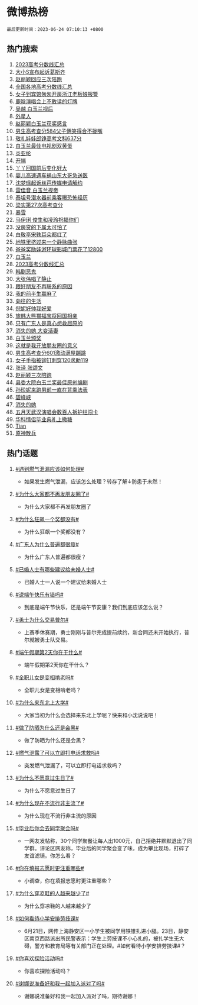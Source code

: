 # 微博热榜

`最后更新时间：2023-06-24 07:10:13 +0800`

## 热门搜索

1. [2023高考分数线汇总](https://m.weibo.cn/search?containerid=100103type%3D1%26t%3D10%26q%3D%232023%E9%AB%98%E8%80%83%E5%88%86%E6%95%B0%E7%BA%BF%E6%B1%87%E6%80%BB%23&stream_entry_id=51&isnewpage=1&extparam=seat%3D1%26stream_entry_id%3D51%26dgr%3D0%26cate%3D10103%26c_type%3D51%26filter_type%3Drealtimehot%26pos%3D0%26display_time%3D1687561811%26pre_seqid%3D168756181110703265823&luicode=10000011&lfid=106003type%253D25%2526t%253D3%2526disable_hot%253D1%2526filter_type%253Drealtimehot)
1. [大小S宣布起诉葛斯齐](https://m.weibo.cn/search?containerid=100103type%3D1%26t%3D10%26q%3D%E5%A4%A7%E5%B0%8FS%E5%AE%A3%E5%B8%83%E8%B5%B7%E8%AF%89%E8%91%9B%E6%96%AF%E9%BD%90&stream_entry_id=31&isnewpage=1&extparam=seat%3D1%26cate%3D5001%26filter_type%3Drealtimehot%26dgr%3D0%26pos%3D0%26lcate%3D5001%26flag%3D2%26band_rank%3D1%26stream_entry_id%3D31%26q%3D%25E5%25A4%25A7%25E5%25B0%258FS%25E5%25AE%25A3%25E5%25B8%2583%25E8%25B5%25B7%25E8%25AF%2589%25E8%2591%259B%25E6%2596%25AF%25E9%25BD%2590%26c_type%3D31%26realpos%3D1%26display_time%3D1687561811%26pre_seqid%3D168756181110703265823&luicode=10000011&lfid=106003type%253D25%2526t%253D3%2526disable_hot%253D1%2526filter_type%253Drealtimehot)
1. [赵丽颖回应三次陪跑](https://m.weibo.cn/search?containerid=100103type%3D1%26t%3D10%26q%3D%23%E8%B5%B5%E4%B8%BD%E9%A2%96%E5%9B%9E%E5%BA%94%E4%B8%89%E6%AC%A1%E9%99%AA%E8%B7%91%23&stream_entry_id=31&isnewpage=1&extparam=seat%3D1%26cate%3D5001%26filter_type%3Drealtimehot%26dgr%3D0%26pos%3D1%26lcate%3D5001%26flag%3D16%26band_rank%3D2%26stream_entry_id%3D31%26q%3D%2523%25E8%25B5%25B5%25E4%25B8%25BD%25E9%25A2%2596%25E5%259B%259E%25E5%25BA%2594%25E4%25B8%2589%25E6%25AC%25A1%25E9%2599%25AA%25E8%25B7%2591%2523%26c_type%3D31%26realpos%3D2%26display_time%3D1687561811%26pre_seqid%3D168756181110703265823&luicode=10000011&lfid=106003type%253D25%2526t%253D3%2526disable_hot%253D1%2526filter_type%253Drealtimehot)
1. [全国各地高考分数线汇总](https://m.weibo.cn/search?containerid=100103type%3D1%26t%3D10%26q%3D%23%E5%85%A8%E5%9B%BD%E5%90%84%E5%9C%B0%E9%AB%98%E8%80%83%E5%88%86%E6%95%B0%E7%BA%BF%E6%B1%87%E6%80%BB%23&stream_entry_id=31&isnewpage=1&extparam=seat%3D1%26cate%3D5001%26filter_type%3Drealtimehot%26dgr%3D0%26pos%3D2%26lcate%3D5001%26flag%3D0%26band_rank%3D3%26stream_entry_id%3D31%26q%3D%2523%25E5%2585%25A8%25E5%259B%25BD%25E5%2590%2584%25E5%259C%25B0%25E9%25AB%2598%25E8%2580%2583%25E5%2588%2586%25E6%2595%25B0%25E7%25BA%25BF%25E6%25B1%2587%25E6%2580%25BB%2523%26c_type%3D31%26realpos%3D3%26display_time%3D1687561811%26pre_seqid%3D168756181110703265823&luicode=10000011&lfid=106003type%253D25%2526t%253D3%2526disable_hot%253D1%2526filter_type%253Drealtimehot)
1. [女子到宾馆匆匆开房浙江老板娘报警](https://m.weibo.cn/search?containerid=100103type%3D1%26t%3D10%26q%3D%23%E5%A5%B3%E5%AD%90%E5%88%B0%E5%AE%BE%E9%A6%86%E5%8C%86%E5%8C%86%E5%BC%80%E6%88%BF%E6%B5%99%E6%B1%9F%E8%80%81%E6%9D%BF%E5%A8%98%E6%8A%A5%E8%AD%A6%23&stream_entry_id=31&isnewpage=1&extparam=seat%3D1%26cate%3D5001%26filter_type%3Drealtimehot%26dgr%3D0%26pos%3D3%26lcate%3D5001%26flag%3D32768%26band_rank%3D4%26stream_entry_id%3D31%26q%3D%2523%25E5%25A5%25B3%25E5%25AD%2590%25E5%2588%25B0%25E5%25AE%25BE%25E9%25A6%2586%25E5%258C%2586%25E5%258C%2586%25E5%25BC%2580%25E6%2588%25BF%25E6%25B5%2599%25E6%25B1%259F%25E8%2580%2581%25E6%259D%25BF%25E5%25A8%2598%25E6%258A%25A5%25E8%25AD%25A6%2523%26c_type%3D31%26realpos%3D4%26display_time%3D1687561811%26pre_seqid%3D168756181110703265823&luicode=10000011&lfid=106003type%253D25%2526t%253D3%2526disable_hot%253D1%2526filter_type%253Drealtimehot)
1. [鹿晗演唱会上不敢读的灯牌](https://m.weibo.cn/search?containerid=100103type%3D1%26t%3D10%26q%3D%23%E9%B9%BF%E6%99%97%E6%BC%94%E5%94%B1%E4%BC%9A%E4%B8%8A%E4%B8%8D%E6%95%A2%E8%AF%BB%E7%9A%84%E7%81%AF%E7%89%8C%23&stream_entry_id=31&isnewpage=1&extparam=seat%3D1%26cate%3D5001%26filter_type%3Drealtimehot%26dgr%3D0%26pos%3D4%26lcate%3D5001%26flag%3D2%26band_rank%3D5%26stream_entry_id%3D31%26q%3D%2523%25E9%25B9%25BF%25E6%2599%2597%25E6%25BC%2594%25E5%2594%25B1%25E4%25BC%259A%25E4%25B8%258A%25E4%25B8%258D%25E6%2595%25A2%25E8%25AF%25BB%25E7%259A%2584%25E7%2581%25AF%25E7%2589%258C%2523%26c_type%3D31%26realpos%3D5%26display_time%3D1687561811%26pre_seqid%3D168756181110703265823&luicode=10000011&lfid=106003type%253D25%2526t%253D3%2526disable_hot%253D1%2526filter_type%253Drealtimehot)
1. [吴越 白玉兰视后](https://m.weibo.cn/search?containerid=100103type%3D1%26t%3D10%26q%3D%E5%90%B4%E8%B6%8A+%E7%99%BD%E7%8E%89%E5%85%B0%E8%A7%86%E5%90%8E&stream_entry_id=31&isnewpage=1&extparam=seat%3D1%26cate%3D5001%26filter_type%3Drealtimehot%26dgr%3D0%26pos%3D5%26lcate%3D5001%26flag%3D2%26band_rank%3D6%26stream_entry_id%3D31%26q%3D%25E5%2590%25B4%25E8%25B6%258A%2520%25E7%2599%25BD%25E7%258E%2589%25E5%2585%25B0%25E8%25A7%2586%25E5%2590%258E%26c_type%3D31%26realpos%3D6%26display_time%3D1687561811%26pre_seqid%3D168756181110703265823&luicode=10000011&lfid=106003type%253D25%2526t%253D3%2526disable_hot%253D1%2526filter_type%253Drealtimehot)
1. [外星人](https://m.weibo.cn/search?containerid=100103type%3D1%26t%3D10%26q%3D%E5%A4%96%E6%98%9F%E4%BA%BA&stream_entry_id=31&isnewpage=1&extparam=seat%3D1%26cate%3D5001%26filter_type%3Drealtimehot%26dgr%3D0%26pos%3D6%26lcate%3D5001%26flag%3D2%26band_rank%3D7%26stream_entry_id%3D31%26q%3D%25E5%25A4%2596%25E6%2598%259F%25E4%25BA%25BA%26c_type%3D31%26realpos%3D7%26display_time%3D1687561811%26pre_seqid%3D168756181110703265823&luicode=10000011&lfid=106003type%253D25%2526t%253D3%2526disable_hot%253D1%2526filter_type%253Drealtimehot)
1. [赵丽颖白玉兰获奖感言](https://m.weibo.cn/search?containerid=100103type%3D1%26t%3D10%26q%3D%23%E8%B5%B5%E4%B8%BD%E9%A2%96%E7%99%BD%E7%8E%89%E5%85%B0%E8%8E%B7%E5%A5%96%E6%84%9F%E8%A8%80%23&stream_entry_id=31&isnewpage=1&extparam=seat%3D1%26cate%3D5001%26filter_type%3Drealtimehot%26dgr%3D0%26pos%3D7%26lcate%3D5001%26flag%3D2%26band_rank%3D8%26stream_entry_id%3D31%26q%3D%2523%25E8%25B5%25B5%25E4%25B8%25BD%25E9%25A2%2596%25E7%2599%25BD%25E7%258E%2589%25E5%2585%25B0%25E8%258E%25B7%25E5%25A5%2596%25E6%2584%259F%25E8%25A8%2580%2523%26c_type%3D31%26realpos%3D8%26display_time%3D1687561811%26pre_seqid%3D168756181110703265823&luicode=10000011&lfid=106003type%253D25%2526t%253D3%2526disable_hot%253D1%2526filter_type%253Drealtimehot)
1. [男生高考查分584父子俩笑得合不拢嘴](https://m.weibo.cn/search?containerid=100103type%3D1%26t%3D10%26q%3D%23%E7%94%B7%E7%94%9F%E9%AB%98%E8%80%83%E6%9F%A5%E5%88%86584%E7%88%B6%E5%AD%90%E4%BF%A9%E7%AC%91%E5%BE%97%E5%90%88%E4%B8%8D%E6%8B%A2%E5%98%B4%23&stream_entry_id=31&isnewpage=1&extparam=seat%3D1%26cate%3D5001%26filter_type%3Drealtimehot%26dgr%3D0%26pos%3D8%26lcate%3D5001%26flag%3D32768%26band_rank%3D9%26stream_entry_id%3D31%26q%3D%2523%25E7%2594%25B7%25E7%2594%259F%25E9%25AB%2598%25E8%2580%2583%25E6%259F%25A5%25E5%2588%2586584%25E7%2588%25B6%25E5%25AD%2590%25E4%25BF%25A9%25E7%25AC%2591%25E5%25BE%2597%25E5%2590%2588%25E4%25B8%258D%25E6%258B%25A2%25E5%2598%25B4%2523%26c_type%3D31%26realpos%3D9%26display_time%3D1687561811%26pre_seqid%3D168756181110703265823&luicode=10000011&lfid=106003type%253D25%2526t%253D3%2526disable_hot%253D1%2526filter_type%253Drealtimehot)
1. [敬礼娃娃郎铮高考文科637分](https://m.weibo.cn/search?containerid=100103type%3D1%26t%3D10%26q%3D%23%E6%95%AC%E7%A4%BC%E5%A8%83%E5%A8%83%E9%83%8E%E9%93%AE%E9%AB%98%E8%80%83%E6%96%87%E7%A7%91637%E5%88%86%23&stream_entry_id=31&isnewpage=1&extparam=seat%3D1%26cate%3D5001%26filter_type%3Drealtimehot%26dgr%3D0%26pos%3D9%26lcate%3D5001%26flag%3D0%26band_rank%3D10%26stream_entry_id%3D31%26q%3D%2523%25E6%2595%25AC%25E7%25A4%25BC%25E5%25A8%2583%25E5%25A8%2583%25E9%2583%258E%25E9%2593%25AE%25E9%25AB%2598%25E8%2580%2583%25E6%2596%2587%25E7%25A7%2591637%25E5%2588%2586%2523%26c_type%3D31%26realpos%3D10%26display_time%3D1687561811%26pre_seqid%3D168756181110703265823&luicode=10000011&lfid=106003type%253D25%2526t%253D3%2526disable_hot%253D1%2526filter_type%253Drealtimehot)
1. [白玉兰最佳电视剧双黄蛋](https://m.weibo.cn/search?containerid=100103type%3D1%26t%3D10%26q%3D%23%E7%99%BD%E7%8E%89%E5%85%B0%E6%9C%80%E4%BD%B3%E7%94%B5%E8%A7%86%E5%89%A7%E5%8F%8C%E9%BB%84%E8%9B%8B%23&stream_entry_id=31&isnewpage=1&extparam=seat%3D1%26cate%3D5001%26filter_type%3Drealtimehot%26dgr%3D0%26pos%3D10%26lcate%3D5001%26flag%3D0%26band_rank%3D11%26stream_entry_id%3D31%26q%3D%2523%25E7%2599%25BD%25E7%258E%2589%25E5%2585%25B0%25E6%259C%2580%25E4%25BD%25B3%25E7%2594%25B5%25E8%25A7%2586%25E5%2589%25A7%25E5%258F%258C%25E9%25BB%2584%25E8%259B%258B%2523%26c_type%3D31%26realpos%3D11%26display_time%3D1687561811%26pre_seqid%3D168756181110703265823&luicode=10000011&lfid=106003type%253D25%2526t%253D3%2526disable_hot%253D1%2526filter_type%253Drealtimehot)
1. [炎亚纶](https://m.weibo.cn/search?containerid=100103type%3D1%26t%3D10%26q%3D%E7%82%8E%E4%BA%9A%E7%BA%B6&stream_entry_id=31&isnewpage=1&extparam=seat%3D1%26cate%3D5001%26filter_type%3Drealtimehot%26dgr%3D0%26pos%3D11%26lcate%3D5001%26flag%3D2%26band_rank%3D12%26stream_entry_id%3D31%26q%3D%25E7%2582%258E%25E4%25BA%259A%25E7%25BA%25B6%26c_type%3D31%26realpos%3D12%26display_time%3D1687561811%26pre_seqid%3D168756181110703265823&luicode=10000011&lfid=106003type%253D25%2526t%253D3%2526disable_hot%253D1%2526filter_type%253Drealtimehot)
1. [开端](https://m.weibo.cn/search?containerid=100103type%3D1%26t%3D10%26q%3D%E5%BC%80%E7%AB%AF&stream_entry_id=31&isnewpage=1&extparam=seat%3D1%26cate%3D5001%26filter_type%3Drealtimehot%26dgr%3D0%26pos%3D12%26lcate%3D5001%26flag%3D2%26band_rank%3D13%26stream_entry_id%3D31%26q%3D%25E5%25BC%2580%25E7%25AB%25AF%26c_type%3D31%26realpos%3D13%26display_time%3D1687561811%26pre_seqid%3D168756181110703265823&luicode=10000011&lfid=106003type%253D25%2526t%253D3%2526disable_hot%253D1%2526filter_type%253Drealtimehot)
1. [丫丫回国前后变化好大](https://m.weibo.cn/search?containerid=100103type%3D1%26t%3D10%26q%3D%23%E4%B8%AB%E4%B8%AB%E5%9B%9E%E5%9B%BD%E5%89%8D%E5%90%8E%E5%8F%98%E5%8C%96%E5%A5%BD%E5%A4%A7%23&stream_entry_id=31&isnewpage=1&extparam=seat%3D1%26cate%3D5001%26filter_type%3Drealtimehot%26dgr%3D0%26pos%3D13%26lcate%3D5001%26flag%3D32768%26band_rank%3D14%26stream_entry_id%3D31%26q%3D%2523%25E4%25B8%25AB%25E4%25B8%25AB%25E5%259B%259E%25E5%259B%25BD%25E5%2589%258D%25E5%2590%258E%25E5%258F%2598%25E5%258C%2596%25E5%25A5%25BD%25E5%25A4%25A7%2523%26c_type%3D31%26realpos%3D14%26display_time%3D1687561811%26pre_seqid%3D168756181110703265823&luicode=10000011&lfid=106003type%253D25%2526t%253D3%2526disable_hot%253D1%2526filter_type%253Drealtimehot)
1. [婴儿高速遇车祸山东大哥急送医](https://m.weibo.cn/search?containerid=100103type%3D1%26t%3D10%26q%3D%23%E5%A9%B4%E5%84%BF%E9%AB%98%E9%80%9F%E9%81%87%E8%BD%A6%E7%A5%B8%E5%B1%B1%E4%B8%9C%E5%A4%A7%E5%93%A5%E6%80%A5%E9%80%81%E5%8C%BB%23&stream_entry_id=31&isnewpage=1&extparam=seat%3D1%26cate%3D5001%26filter_type%3Drealtimehot%26dgr%3D0%26pos%3D14%26lcate%3D5001%26flag%3D32768%26band_rank%3D15%26stream_entry_id%3D31%26q%3D%2523%25E5%25A9%25B4%25E5%2584%25BF%25E9%25AB%2598%25E9%2580%259F%25E9%2581%2587%25E8%25BD%25A6%25E7%25A5%25B8%25E5%25B1%25B1%25E4%25B8%259C%25E5%25A4%25A7%25E5%2593%25A5%25E6%2580%25A5%25E9%2580%2581%25E5%258C%25BB%2523%26c_type%3D31%26realpos%3D15%26display_time%3D1687561811%26pre_seqid%3D168756181110703265823&luicode=10000011&lfid=106003type%253D25%2526t%253D3%2526disable_hot%253D1%2526filter_type%253Drealtimehot)
1. [沈梦瑶起诉丝芭传媒申请解约](https://m.weibo.cn/search?containerid=100103type%3D1%26t%3D10%26q%3D%23%E6%B2%88%E6%A2%A6%E7%91%B6%E8%B5%B7%E8%AF%89%E4%B8%9D%E8%8A%AD%E4%BC%A0%E5%AA%92%E7%94%B3%E8%AF%B7%E8%A7%A3%E7%BA%A6%23&stream_entry_id=31&isnewpage=1&extparam=seat%3D1%26cate%3D5001%26filter_type%3Drealtimehot%26dgr%3D0%26pos%3D15%26lcate%3D5001%26flag%3D0%26band_rank%3D16%26stream_entry_id%3D31%26q%3D%2523%25E6%25B2%2588%25E6%25A2%25A6%25E7%2591%25B6%25E8%25B5%25B7%25E8%25AF%2589%25E4%25B8%259D%25E8%258A%25AD%25E4%25BC%25A0%25E5%25AA%2592%25E7%2594%25B3%25E8%25AF%25B7%25E8%25A7%25A3%25E7%25BA%25A6%2523%26c_type%3D31%26realpos%3D16%26display_time%3D1687561811%26pre_seqid%3D168756181110703265823&luicode=10000011&lfid=106003type%253D25%2526t%253D3%2526disable_hot%253D1%2526filter_type%253Drealtimehot)
1. [雷佳音 白玉兰视帝](https://m.weibo.cn/search?containerid=100103type%3D1%26t%3D10%26q%3D%E9%9B%B7%E4%BD%B3%E9%9F%B3+%E7%99%BD%E7%8E%89%E5%85%B0%E8%A7%86%E5%B8%9D&stream_entry_id=31&isnewpage=1&extparam=seat%3D1%26cate%3D5001%26filter_type%3Drealtimehot%26dgr%3D0%26pos%3D16%26lcate%3D5001%26flag%3D0%26band_rank%3D17%26stream_entry_id%3D31%26q%3D%25E9%259B%25B7%25E4%25BD%25B3%25E9%259F%25B3%2520%25E7%2599%25BD%25E7%258E%2589%25E5%2585%25B0%25E8%25A7%2586%25E5%25B8%259D%26c_type%3D31%26realpos%3D17%26display_time%3D1687561811%26pre_seqid%3D168756181110703265823&luicode=10000011&lfid=106003type%253D25%2526t%253D3%2526disable_hot%253D1%2526filter_type%253Drealtimehot)
1. [泰坦号潜水器前乘客曝恐怖经历](https://m.weibo.cn/search?containerid=100103type%3D1%26t%3D10%26q%3D%23%E6%B3%B0%E5%9D%A6%E5%8F%B7%E6%BD%9C%E6%B0%B4%E5%99%A8%E5%89%8D%E4%B9%98%E5%AE%A2%E6%9B%9D%E6%81%90%E6%80%96%E7%BB%8F%E5%8E%86%23&stream_entry_id=31&isnewpage=1&extparam=seat%3D1%26cate%3D5001%26filter_type%3Drealtimehot%26dgr%3D0%26pos%3D17%26lcate%3D5001%26flag%3D0%26band_rank%3D18%26stream_entry_id%3D31%26q%3D%2523%25E6%25B3%25B0%25E5%259D%25A6%25E5%258F%25B7%25E6%25BD%259C%25E6%25B0%25B4%25E5%2599%25A8%25E5%2589%258D%25E4%25B9%2598%25E5%25AE%25A2%25E6%259B%259D%25E6%2581%2590%25E6%2580%2596%25E7%25BB%258F%25E5%258E%2586%2523%26c_type%3D31%26realpos%3D18%26display_time%3D1687561811%26pre_seqid%3D168756181110703265823&luicode=10000011&lfid=106003type%253D25%2526t%253D3%2526disable_hot%253D1%2526filter_type%253Drealtimehot)
1. [梁实第27次高考查分](https://m.weibo.cn/search?containerid=100103type%3D1%26t%3D10%26q%3D%23%E6%A2%81%E5%AE%9E%E7%AC%AC27%E6%AC%A1%E9%AB%98%E8%80%83%E6%9F%A5%E5%88%86%23&stream_entry_id=31&isnewpage=1&extparam=seat%3D1%26cate%3D5001%26filter_type%3Drealtimehot%26dgr%3D0%26pos%3D18%26lcate%3D5001%26flag%3D0%26band_rank%3D19%26stream_entry_id%3D31%26q%3D%2523%25E6%25A2%2581%25E5%25AE%259E%25E7%25AC%25AC27%25E6%25AC%25A1%25E9%25AB%2598%25E8%2580%2583%25E6%259F%25A5%25E5%2588%2586%2523%26c_type%3D31%26realpos%3D19%26display_time%3D1687561811%26pre_seqid%3D168756181110703265823&luicode=10000011&lfid=106003type%253D25%2526t%253D3%2526disable_hot%253D1%2526filter_type%253Drealtimehot)
1. [暴雪](https://m.weibo.cn/search?containerid=100103type%3D1%26t%3D10%26q%3D%E6%9A%B4%E9%9B%AA&stream_entry_id=31&isnewpage=1&extparam=seat%3D1%26cate%3D5001%26filter_type%3Drealtimehot%26dgr%3D0%26pos%3D19%26lcate%3D5001%26flag%3D0%26band_rank%3D20%26stream_entry_id%3D31%26q%3D%25E6%259A%25B4%25E9%259B%25AA%26c_type%3D31%26realpos%3D20%26display_time%3D1687561811%26pre_seqid%3D168756181110703265823&luicode=10000011&lfid=106003type%253D25%2526t%253D3%2526disable_hot%253D1%2526filter_type%253Drealtimehot)
1. [马伊琍 俊生和凌玲祝福你们](https://m.weibo.cn/search?containerid=100103type%3D1%26t%3D10%26q%3D%E9%A9%AC%E4%BC%8A%E7%90%8D+%E4%BF%8A%E7%94%9F%E5%92%8C%E5%87%8C%E7%8E%B2%E7%A5%9D%E7%A6%8F%E4%BD%A0%E4%BB%AC&stream_entry_id=31&isnewpage=1&extparam=seat%3D1%26cate%3D5001%26filter_type%3Drealtimehot%26dgr%3D0%26pos%3D20%26lcate%3D5001%26flag%3D0%26band_rank%3D21%26stream_entry_id%3D31%26q%3D%25E9%25A9%25AC%25E4%25BC%258A%25E7%2590%258D%2520%25E4%25BF%258A%25E7%2594%259F%25E5%2592%258C%25E5%2587%258C%25E7%258E%25B2%25E7%25A5%259D%25E7%25A6%258F%25E4%25BD%25A0%25E4%25BB%25AC%26c_type%3D31%26realpos%3D21%26display_time%3D1687561811%26pre_seqid%3D168756181110703265823&luicode=10000011&lfid=106003type%253D25%2526t%253D3%2526disable_hot%253D1%2526filter_type%253Drealtimehot)
1. [没房贷的下属太可怕了](https://m.weibo.cn/search?containerid=100103type%3D1%26t%3D10%26q%3D%23%E6%B2%A1%E6%88%BF%E8%B4%B7%E7%9A%84%E4%B8%8B%E5%B1%9E%E5%A4%AA%E5%8F%AF%E6%80%95%E4%BA%86%23&stream_entry_id=31&isnewpage=1&extparam=seat%3D1%26cate%3D5001%26filter_type%3Drealtimehot%26dgr%3D0%26pos%3D21%26lcate%3D5001%26flag%3D0%26band_rank%3D22%26stream_entry_id%3D31%26q%3D%2523%25E6%25B2%25A1%25E6%2588%25BF%25E8%25B4%25B7%25E7%259A%2584%25E4%25B8%258B%25E5%25B1%259E%25E5%25A4%25AA%25E5%258F%25AF%25E6%2580%2595%25E4%25BA%2586%2523%26c_type%3D31%26realpos%3D22%26display_time%3D1687561811%26pre_seqid%3D168756181110703265823&luicode=10000011&lfid=106003type%253D25%2526t%253D3%2526disable_hot%253D1%2526filter_type%253Drealtimehot)
1. [白敬亭宋轶耳朵都红了](https://m.weibo.cn/search?containerid=100103type%3D1%26t%3D10%26q%3D%23%E7%99%BD%E6%95%AC%E4%BA%AD%E5%AE%8B%E8%BD%B6%E8%80%B3%E6%9C%B5%E9%83%BD%E7%BA%A2%E4%BA%86%23&stream_entry_id=31&isnewpage=1&extparam=seat%3D1%26cate%3D5001%26filter_type%3Drealtimehot%26dgr%3D0%26pos%3D22%26lcate%3D5001%26flag%3D2%26band_rank%3D23%26stream_entry_id%3D31%26q%3D%2523%25E7%2599%25BD%25E6%2595%25AC%25E4%25BA%25AD%25E5%25AE%258B%25E8%25BD%25B6%25E8%2580%25B3%25E6%259C%25B5%25E9%2583%25BD%25E7%25BA%25A2%25E4%25BA%2586%2523%26c_type%3D31%26realpos%3D23%26display_time%3D1687561811%26pre_seqid%3D168756181110703265823&luicode=10000011&lfid=106003type%253D25%2526t%253D3%2526disable_hot%253D1%2526filter_type%253Drealtimehot)
1. [地铁里挤过来一个静脉曲张](https://m.weibo.cn/search?containerid=100103type%3D1%26t%3D10%26q%3D%23%E5%9C%B0%E9%93%81%E9%87%8C%E6%8C%A4%E8%BF%87%E6%9D%A5%E4%B8%80%E4%B8%AA%E9%9D%99%E8%84%89%E6%9B%B2%E5%BC%A0%23&stream_entry_id=31&isnewpage=1&extparam=seat%3D1%26cate%3D5001%26filter_type%3Drealtimehot%26dgr%3D0%26pos%3D23%26lcate%3D5001%26flag%3D0%26band_rank%3D24%26stream_entry_id%3D31%26q%3D%2523%25E5%259C%25B0%25E9%2593%2581%25E9%2587%258C%25E6%258C%25A4%25E8%25BF%2587%25E6%259D%25A5%25E4%25B8%2580%25E4%25B8%25AA%25E9%259D%2599%25E8%2584%2589%25E6%259B%25B2%25E5%25BC%25A0%2523%26c_type%3D31%26realpos%3D24%26display_time%3D1687561811%26pre_seqid%3D168756181110703265823&luicode=10000011&lfid=106003type%253D25%2526t%253D3%2526disable_hot%253D1%2526filter_type%253Drealtimehot)
1. [爸爸奖励娃游环球影城门票花了12800](https://m.weibo.cn/search?containerid=100103type%3D1%26t%3D10%26q%3D%23%E7%88%B8%E7%88%B8%E5%A5%96%E5%8A%B1%E5%A8%83%E6%B8%B8%E7%8E%AF%E7%90%83%E5%BD%B1%E5%9F%8E%E9%97%A8%E7%A5%A8%E8%8A%B1%E4%BA%8612800%23&stream_entry_id=31&isnewpage=1&extparam=seat%3D1%26cate%3D5001%26filter_type%3Drealtimehot%26dgr%3D0%26pos%3D24%26lcate%3D5001%26flag%3D0%26band_rank%3D25%26stream_entry_id%3D31%26q%3D%2523%25E7%2588%25B8%25E7%2588%25B8%25E5%25A5%2596%25E5%258A%25B1%25E5%25A8%2583%25E6%25B8%25B8%25E7%258E%25AF%25E7%2590%2583%25E5%25BD%25B1%25E5%259F%258E%25E9%2597%25A8%25E7%25A5%25A8%25E8%258A%25B1%25E4%25BA%258612800%2523%26c_type%3D31%26realpos%3D25%26display_time%3D1687561811%26pre_seqid%3D168756181110703265823&luicode=10000011&lfid=106003type%253D25%2526t%253D3%2526disable_hot%253D1%2526filter_type%253Drealtimehot)
1. [白玉兰](https://m.weibo.cn/search?containerid=100103type%3D1%26t%3D10%26q%3D%E7%99%BD%E7%8E%89%E5%85%B0&stream_entry_id=31&isnewpage=1&extparam=seat%3D1%26cate%3D5001%26filter_type%3Drealtimehot%26dgr%3D0%26pos%3D25%26lcate%3D5001%26flag%3D0%26band_rank%3D26%26stream_entry_id%3D31%26q%3D%25E7%2599%25BD%25E7%258E%2589%25E5%2585%25B0%26c_type%3D31%26realpos%3D26%26display_time%3D1687561811%26pre_seqid%3D168756181110703265823&luicode=10000011&lfid=106003type%253D25%2526t%253D3%2526disable_hot%253D1%2526filter_type%253Drealtimehot)
1. [2023高考分数线汇总](https://m.weibo.cn/search?containerid=100103type%3D1%26t%3D10%26q%3D%232023%E9%AB%98%E8%80%83%E5%88%86%E6%95%B0%E7%BA%BF%E6%B1%87%E6%80%BB%23&stream_entry_id=31&isnewpage=1&extparam=seat%3D1%26cate%3D5001%26filter_type%3Drealtimehot%26dgr%3D0%26pos%3D26%26lcate%3D5001%26flag%3D0%26band_rank%3D27%26stream_entry_id%3D31%26q%3D%25232023%25E9%25AB%2598%25E8%2580%2583%25E5%2588%2586%25E6%2595%25B0%25E7%25BA%25BF%25E6%25B1%2587%25E6%2580%25BB%2523%26c_type%3D31%26realpos%3D27%26display_time%3D1687561811%26pre_seqid%3D168756181110703265823&luicode=10000011&lfid=106003type%253D25%2526t%253D3%2526disable_hot%253D1%2526filter_type%253Drealtimehot)
1. [韩剧恶鬼](https://m.weibo.cn/search?containerid=100103type%3D1%26t%3D10%26q%3D%E9%9F%A9%E5%89%A7%E6%81%B6%E9%AC%BC&stream_entry_id=31&isnewpage=1&extparam=seat%3D1%26cate%3D5001%26filter_type%3Drealtimehot%26dgr%3D0%26pos%3D27%26lcate%3D5001%26flag%3D0%26band_rank%3D28%26stream_entry_id%3D31%26q%3D%25E9%259F%25A9%25E5%2589%25A7%25E6%2581%25B6%25E9%25AC%25BC%26c_type%3D31%26realpos%3D28%26display_time%3D1687561811%26pre_seqid%3D168756181110703265823&luicode=10000011&lfid=106003type%253D25%2526t%253D3%2526disable_hot%253D1%2526filter_type%253Drealtimehot)
1. [大张伟唱了静止](https://m.weibo.cn/search?containerid=100103type%3D1%26t%3D10%26q%3D%E5%A4%A7%E5%BC%A0%E4%BC%9F%E5%94%B1%E4%BA%86%E9%9D%99%E6%AD%A2&stream_entry_id=31&isnewpage=1&extparam=seat%3D1%26cate%3D5001%26filter_type%3Drealtimehot%26dgr%3D0%26pos%3D28%26lcate%3D5001%26flag%3D0%26band_rank%3D29%26stream_entry_id%3D31%26q%3D%25E5%25A4%25A7%25E5%25BC%25A0%25E4%25BC%259F%25E5%2594%25B1%25E4%25BA%2586%25E9%259D%2599%25E6%25AD%25A2%26c_type%3D31%26realpos%3D29%26display_time%3D1687561811%26pre_seqid%3D168756181110703265823&luicode=10000011&lfid=106003type%253D25%2526t%253D3%2526disable_hot%253D1%2526filter_type%253Drealtimehot)
1. [跟好朋友不再联系的原因](https://m.weibo.cn/search?containerid=100103type%3D1%26t%3D10%26q%3D%E8%B7%9F%E5%A5%BD%E6%9C%8B%E5%8F%8B%E4%B8%8D%E5%86%8D%E8%81%94%E7%B3%BB%E7%9A%84%E5%8E%9F%E5%9B%A0&stream_entry_id=31&isnewpage=1&extparam=seat%3D1%26cate%3D5001%26filter_type%3Drealtimehot%26dgr%3D0%26pos%3D29%26lcate%3D5001%26flag%3D0%26band_rank%3D30%26stream_entry_id%3D31%26q%3D%25E8%25B7%259F%25E5%25A5%25BD%25E6%259C%258B%25E5%258F%258B%25E4%25B8%258D%25E5%2586%258D%25E8%2581%2594%25E7%25B3%25BB%25E7%259A%2584%25E5%258E%259F%25E5%259B%25A0%26c_type%3D31%26realpos%3D30%26display_time%3D1687561811%26pre_seqid%3D168756181110703265823&luicode=10000011&lfid=106003type%253D25%2526t%253D3%2526disable_hot%253D1%2526filter_type%253Drealtimehot)
1. [我的前半生赢麻了](https://m.weibo.cn/search?containerid=100103type%3D1%26t%3D10%26q%3D%23%E6%88%91%E7%9A%84%E5%89%8D%E5%8D%8A%E7%94%9F%E8%B5%A2%E9%BA%BB%E4%BA%86%23&stream_entry_id=31&isnewpage=1&extparam=seat%3D1%26cate%3D5001%26filter_type%3Drealtimehot%26dgr%3D0%26pos%3D30%26lcate%3D5001%26flag%3D0%26band_rank%3D31%26stream_entry_id%3D31%26q%3D%2523%25E6%2588%2591%25E7%259A%2584%25E5%2589%258D%25E5%258D%258A%25E7%2594%259F%25E8%25B5%25A2%25E9%25BA%25BB%25E4%25BA%2586%2523%26c_type%3D31%26realpos%3D31%26display_time%3D1687561811%26pre_seqid%3D168756181110703265823&luicode=10000011&lfid=106003type%253D25%2526t%253D3%2526disable_hot%253D1%2526filter_type%253Drealtimehot)
1. [向往的生活](https://m.weibo.cn/search?containerid=100103type%3D1%26t%3D10%26q%3D%E5%90%91%E5%BE%80%E7%9A%84%E7%94%9F%E6%B4%BB&stream_entry_id=31&isnewpage=1&extparam=seat%3D1%26cate%3D5001%26filter_type%3Drealtimehot%26dgr%3D0%26pos%3D31%26lcate%3D5001%26flag%3D0%26band_rank%3D32%26stream_entry_id%3D31%26q%3D%25E5%2590%2591%25E5%25BE%2580%25E7%259A%2584%25E7%2594%259F%25E6%25B4%25BB%26c_type%3D31%26realpos%3D32%26display_time%3D1687561811%26pre_seqid%3D168756181110703265823&luicode=10000011&lfid=106003type%253D25%2526t%253D3%2526disable_hot%253D1%2526filter_type%253Drealtimehot)
1. [倪妮好帅我好爱](https://m.weibo.cn/search?containerid=100103type%3D1%26t%3D10%26q%3D%E5%80%AA%E5%A6%AE%E5%A5%BD%E5%B8%85%E6%88%91%E5%A5%BD%E7%88%B1&stream_entry_id=31&isnewpage=1&extparam=seat%3D1%26cate%3D5001%26filter_type%3Drealtimehot%26dgr%3D0%26pos%3D32%26lcate%3D5001%26flag%3D0%26band_rank%3D33%26stream_entry_id%3D31%26q%3D%25E5%2580%25AA%25E5%25A6%25AE%25E5%25A5%25BD%25E5%25B8%2585%25E6%2588%2591%25E5%25A5%25BD%25E7%2588%25B1%26c_type%3D31%26realpos%3D33%26display_time%3D1687561811%26pre_seqid%3D168756181110703265823&luicode=10000011&lfid=106003type%253D25%2526t%253D3%2526disable_hot%253D1%2526filter_type%253Drealtimehot)
1. [旅韩大熊猫福宝将回国相亲](https://m.weibo.cn/search?containerid=100103type%3D1%26t%3D10%26q%3D%23%E6%97%85%E9%9F%A9%E5%A4%A7%E7%86%8A%E7%8C%AB%E7%A6%8F%E5%AE%9D%E5%B0%86%E5%9B%9E%E5%9B%BD%E7%9B%B8%E4%BA%B2%23&stream_entry_id=31&isnewpage=1&extparam=seat%3D1%26cate%3D5001%26filter_type%3Drealtimehot%26dgr%3D0%26pos%3D33%26lcate%3D5001%26flag%3D32768%26band_rank%3D34%26stream_entry_id%3D31%26q%3D%2523%25E6%2597%2585%25E9%259F%25A9%25E5%25A4%25A7%25E7%2586%258A%25E7%258C%25AB%25E7%25A6%258F%25E5%25AE%259D%25E5%25B0%2586%25E5%259B%259E%25E5%259B%25BD%25E7%259B%25B8%25E4%25BA%25B2%2523%26c_type%3D31%26realpos%3D34%26display_time%3D1687561811%26pre_seqid%3D168756181110703265823&luicode=10000011&lfid=106003type%253D25%2526t%253D3%2526disable_hot%253D1%2526filter_type%253Drealtimehot)
1. [只有广东人是真心想救屈原的](https://m.weibo.cn/search?containerid=100103type%3D1%26t%3D10%26q%3D%E5%8F%AA%E6%9C%89%E5%B9%BF%E4%B8%9C%E4%BA%BA%E6%98%AF%E7%9C%9F%E5%BF%83%E6%83%B3%E6%95%91%E5%B1%88%E5%8E%9F%E7%9A%84&stream_entry_id=31&isnewpage=1&extparam=seat%3D1%26cate%3D5001%26filter_type%3Drealtimehot%26dgr%3D0%26pos%3D34%26lcate%3D5001%26flag%3D0%26band_rank%3D35%26stream_entry_id%3D31%26q%3D%25E5%258F%25AA%25E6%259C%2589%25E5%25B9%25BF%25E4%25B8%259C%25E4%25BA%25BA%25E6%2598%25AF%25E7%259C%259F%25E5%25BF%2583%25E6%2583%25B3%25E6%2595%2591%25E5%25B1%2588%25E5%258E%259F%25E7%259A%2584%26c_type%3D31%26realpos%3D35%26display_time%3D1687561811%26pre_seqid%3D168756181110703265823&luicode=10000011&lfid=106003type%253D25%2526t%253D3%2526disable_hot%253D1%2526filter_type%253Drealtimehot)
1. [消失的她 大变活妻](https://m.weibo.cn/search?containerid=100103type%3D1%26t%3D10%26q%3D%E6%B6%88%E5%A4%B1%E7%9A%84%E5%A5%B9+%E5%A4%A7%E5%8F%98%E6%B4%BB%E5%A6%BB&stream_entry_id=31&isnewpage=1&extparam=seat%3D1%26cate%3D5001%26filter_type%3Drealtimehot%26dgr%3D0%26pos%3D35%26lcate%3D5001%26flag%3D0%26band_rank%3D36%26stream_entry_id%3D31%26q%3D%25E6%25B6%2588%25E5%25A4%25B1%25E7%259A%2584%25E5%25A5%25B9%2520%25E5%25A4%25A7%25E5%258F%2598%25E6%25B4%25BB%25E5%25A6%25BB%26c_type%3D31%26realpos%3D36%26display_time%3D1687561811%26pre_seqid%3D168756181110703265823&luicode=10000011&lfid=106003type%253D25%2526t%253D3%2526disable_hot%253D1%2526filter_type%253Drealtimehot)
1. [白玉兰颁奖](https://m.weibo.cn/search?containerid=100103type%3D1%26t%3D10%26q%3D%23%E7%99%BD%E7%8E%89%E5%85%B0%E9%A2%81%E5%A5%96%23&stream_entry_id=31&isnewpage=1&extparam=seat%3D1%26cate%3D5001%26filter_type%3Drealtimehot%26dgr%3D0%26pos%3D36%26lcate%3D5001%26flag%3D0%26band_rank%3D37%26stream_entry_id%3D31%26q%3D%2523%25E7%2599%25BD%25E7%258E%2589%25E5%2585%25B0%25E9%25A2%2581%25E5%25A5%2596%2523%26c_type%3D31%26realpos%3D37%26display_time%3D1687561811%26pre_seqid%3D168756181110703265823&luicode=10000011&lfid=106003type%253D25%2526t%253D3%2526disable_hot%253D1%2526filter_type%253Drealtimehot)
1. [这就是我开放朋友圈的意义](https://m.weibo.cn/search?containerid=100103type%3D1%26t%3D10%26q%3D%23%E8%BF%99%E5%B0%B1%E6%98%AF%E6%88%91%E5%BC%80%E6%94%BE%E6%9C%8B%E5%8F%8B%E5%9C%88%E7%9A%84%E6%84%8F%E4%B9%89%23&stream_entry_id=31&isnewpage=1&extparam=seat%3D1%26cate%3D5001%26filter_type%3Drealtimehot%26dgr%3D0%26pos%3D37%26lcate%3D5001%26flag%3D0%26band_rank%3D38%26stream_entry_id%3D31%26q%3D%2523%25E8%25BF%2599%25E5%25B0%25B1%25E6%2598%25AF%25E6%2588%2591%25E5%25BC%2580%25E6%2594%25BE%25E6%259C%258B%25E5%258F%258B%25E5%259C%2588%25E7%259A%2584%25E6%2584%258F%25E4%25B9%2589%2523%26c_type%3D31%26realpos%3D38%26display_time%3D1687561811%26pre_seqid%3D168756181110703265823&luicode=10000011&lfid=106003type%253D25%2526t%253D3%2526disable_hot%253D1%2526filter_type%253Drealtimehot)
1. [男生高考查分601激动满屋蹦跳](https://m.weibo.cn/search?containerid=100103type%3D1%26t%3D10%26q%3D%23%E7%94%B7%E7%94%9F%E9%AB%98%E8%80%83%E6%9F%A5%E5%88%86601%E6%BF%80%E5%8A%A8%E6%BB%A1%E5%B1%8B%E8%B9%A6%E8%B7%B3%23&stream_entry_id=31&isnewpage=1&extparam=seat%3D1%26cate%3D5001%26filter_type%3Drealtimehot%26dgr%3D0%26pos%3D38%26lcate%3D5001%26flag%3D32768%26band_rank%3D39%26stream_entry_id%3D31%26q%3D%2523%25E7%2594%25B7%25E7%2594%259F%25E9%25AB%2598%25E8%2580%2583%25E6%259F%25A5%25E5%2588%2586601%25E6%25BF%2580%25E5%258A%25A8%25E6%25BB%25A1%25E5%25B1%258B%25E8%25B9%25A6%25E8%25B7%25B3%2523%26c_type%3D31%26realpos%3D39%26display_time%3D1687561811%26pre_seqid%3D168756181110703265823&luicode=10000011&lfid=106003type%253D25%2526t%253D3%2526disable_hot%253D1%2526filter_type%253Drealtimehot)
1. [女子手指被铆钉刺穿120求助119](https://m.weibo.cn/search?containerid=100103type%3D1%26t%3D10%26q%3D%23%E5%A5%B3%E5%AD%90%E6%89%8B%E6%8C%87%E8%A2%AB%E9%93%86%E9%92%89%E5%88%BA%E7%A9%BF120%E6%B1%82%E5%8A%A9119%23&stream_entry_id=31&isnewpage=1&extparam=seat%3D1%26cate%3D5001%26filter_type%3Drealtimehot%26dgr%3D0%26pos%3D39%26lcate%3D5001%26flag%3D32768%26band_rank%3D40%26stream_entry_id%3D31%26q%3D%2523%25E5%25A5%25B3%25E5%25AD%2590%25E6%2589%258B%25E6%258C%2587%25E8%25A2%25AB%25E9%2593%2586%25E9%2592%2589%25E5%2588%25BA%25E7%25A9%25BF120%25E6%25B1%2582%25E5%258A%25A9119%2523%26c_type%3D31%26realpos%3D40%26display_time%3D1687561811%26pre_seqid%3D168756181110703265823&luicode=10000011&lfid=106003type%253D25%2526t%253D3%2526disable_hot%253D1%2526filter_type%253Drealtimehot)
1. [张译 张颂文](https://m.weibo.cn/search?containerid=100103type%3D1%26t%3D10%26q%3D%E5%BC%A0%E8%AF%91+%E5%BC%A0%E9%A2%82%E6%96%87&stream_entry_id=31&isnewpage=1&extparam=seat%3D1%26cate%3D5001%26filter_type%3Drealtimehot%26dgr%3D0%26pos%3D40%26lcate%3D5001%26flag%3D0%26band_rank%3D41%26stream_entry_id%3D31%26q%3D%25E5%25BC%25A0%25E8%25AF%2591%2520%25E5%25BC%25A0%25E9%25A2%2582%25E6%2596%2587%26c_type%3D31%26realpos%3D41%26display_time%3D1687561811%26pre_seqid%3D168756181110703265823&luicode=10000011&lfid=106003type%253D25%2526t%253D3%2526disable_hot%253D1%2526filter_type%253Drealtimehot)
1. [赵丽颖三次陪跑](https://m.weibo.cn/search?containerid=100103type%3D1%26t%3D10%26q%3D%E8%B5%B5%E4%B8%BD%E9%A2%96%E4%B8%89%E6%AC%A1%E9%99%AA%E8%B7%91&stream_entry_id=31&isnewpage=1&extparam=seat%3D1%26cate%3D5001%26filter_type%3Drealtimehot%26dgr%3D0%26pos%3D41%26lcate%3D5001%26flag%3D0%26band_rank%3D42%26stream_entry_id%3D31%26q%3D%25E8%25B5%25B5%25E4%25B8%25BD%25E9%25A2%2596%25E4%25B8%2589%25E6%25AC%25A1%25E9%2599%25AA%25E8%25B7%2591%26c_type%3D31%26realpos%3D42%26display_time%3D1687561811%26pre_seqid%3D168756181110703265823&luicode=10000011&lfid=106003type%253D25%2526t%253D3%2526disable_hot%253D1%2526filter_type%253Drealtimehot)
1. [县委大院白玉兰奖最佳原创编剧](https://m.weibo.cn/search?containerid=100103type%3D1%26t%3D10%26q%3D%23%E5%8E%BF%E5%A7%94%E5%A4%A7%E9%99%A2%E7%99%BD%E7%8E%89%E5%85%B0%E5%A5%96%E6%9C%80%E4%BD%B3%E5%8E%9F%E5%88%9B%E7%BC%96%E5%89%A7%23&stream_entry_id=31&isnewpage=1&extparam=seat%3D1%26cate%3D5001%26filter_type%3Drealtimehot%26dgr%3D0%26pos%3D42%26lcate%3D5001%26flag%3D0%26band_rank%3D43%26stream_entry_id%3D31%26q%3D%2523%25E5%258E%25BF%25E5%25A7%2594%25E5%25A4%25A7%25E9%2599%25A2%25E7%2599%25BD%25E7%258E%2589%25E5%2585%25B0%25E5%25A5%2596%25E6%259C%2580%25E4%25BD%25B3%25E5%258E%259F%25E5%2588%259B%25E7%25BC%2596%25E5%2589%25A7%2523%26c_type%3D31%26realpos%3D43%26display_time%3D1687561811%26pre_seqid%3D168756181110703265823&luicode=10000011&lfid=106003type%253D25%2526t%253D3%2526disable_hot%253D1%2526filter_type%253Drealtimehot)
1. [孙珍妮来跑男前一直在背乘法表](https://m.weibo.cn/search?containerid=100103type%3D1%26t%3D10%26q%3D%23%E5%AD%99%E7%8F%8D%E5%A6%AE%E6%9D%A5%E8%B7%91%E7%94%B7%E5%89%8D%E4%B8%80%E7%9B%B4%E5%9C%A8%E8%83%8C%E4%B9%98%E6%B3%95%E8%A1%A8%23&stream_entry_id=31&isnewpage=1&extparam=seat%3D1%26cate%3D5001%26filter_type%3Drealtimehot%26dgr%3D0%26pos%3D43%26lcate%3D5001%26flag%3D0%26band_rank%3D44%26stream_entry_id%3D31%26q%3D%2523%25E5%25AD%2599%25E7%258F%258D%25E5%25A6%25AE%25E6%259D%25A5%25E8%25B7%2591%25E7%2594%25B7%25E5%2589%258D%25E4%25B8%2580%25E7%259B%25B4%25E5%259C%25A8%25E8%2583%258C%25E4%25B9%2598%25E6%25B3%2595%25E8%25A1%25A8%2523%26c_type%3D31%26realpos%3D44%26display_time%3D1687561811%26pre_seqid%3D168756181110703265823&luicode=10000011&lfid=106003type%253D25%2526t%253D3%2526disable_hot%253D1%2526filter_type%253Drealtimehot)
1. [碧峰峡](https://m.weibo.cn/search?containerid=100103type%3D1%26t%3D10%26q%3D%E7%A2%A7%E5%B3%B0%E5%B3%A1&stream_entry_id=31&isnewpage=1&extparam=seat%3D1%26cate%3D5001%26filter_type%3Drealtimehot%26dgr%3D0%26pos%3D44%26lcate%3D5001%26flag%3D0%26band_rank%3D45%26stream_entry_id%3D31%26q%3D%25E7%25A2%25A7%25E5%25B3%25B0%25E5%25B3%25A1%26c_type%3D31%26realpos%3D45%26display_time%3D1687561811%26pre_seqid%3D168756181110703265823&luicode=10000011&lfid=106003type%253D25%2526t%253D3%2526disable_hot%253D1%2526filter_type%253Drealtimehot)
1. [消失的她](https://m.weibo.cn/search?containerid=100103type%3D1%26t%3D10%26q%3D%E6%B6%88%E5%A4%B1%E7%9A%84%E5%A5%B9&stream_entry_id=31&isnewpage=1&extparam=seat%3D1%26cate%3D5001%26filter_type%3Drealtimehot%26dgr%3D0%26pos%3D45%26lcate%3D5001%26flag%3D0%26band_rank%3D46%26stream_entry_id%3D31%26q%3D%25E6%25B6%2588%25E5%25A4%25B1%25E7%259A%2584%25E5%25A5%25B9%26c_type%3D31%26realpos%3D46%26display_time%3D1687561811%26pre_seqid%3D168756181110703265823&luicode=10000011&lfid=106003type%253D25%2526t%253D3%2526disable_hot%253D1%2526filter_type%253Drealtimehot)
1. [五月天武汉演唱会数百人拆护栏闯卡](https://m.weibo.cn/search?containerid=100103type%3D1%26t%3D10%26q%3D%23%E4%BA%94%E6%9C%88%E5%A4%A9%E6%AD%A6%E6%B1%89%E6%BC%94%E5%94%B1%E4%BC%9A%E6%95%B0%E7%99%BE%E4%BA%BA%E6%8B%86%E6%8A%A4%E6%A0%8F%E9%97%AF%E5%8D%A1%23&stream_entry_id=31&isnewpage=1&extparam=seat%3D1%26cate%3D5001%26filter_type%3Drealtimehot%26dgr%3D0%26pos%3D46%26lcate%3D5001%26flag%3D0%26band_rank%3D47%26stream_entry_id%3D31%26q%3D%2523%25E4%25BA%2594%25E6%259C%2588%25E5%25A4%25A9%25E6%25AD%25A6%25E6%25B1%2589%25E6%25BC%2594%25E5%2594%25B1%25E4%25BC%259A%25E6%2595%25B0%25E7%2599%25BE%25E4%25BA%25BA%25E6%258B%2586%25E6%258A%25A4%25E6%25A0%258F%25E9%2597%25AF%25E5%258D%25A1%2523%26c_type%3D31%26realpos%3D47%26display_time%3D1687561811%26pre_seqid%3D168756181110703265823&luicode=10000011&lfid=106003type%253D25%2526t%253D3%2526disable_hot%253D1%2526filter_type%253Drealtimehot)
1. [华科情侣毕业典礼上撒糖](https://m.weibo.cn/search?containerid=100103type%3D1%26t%3D10%26q%3D%23%E5%8D%8E%E7%A7%91%E6%83%85%E4%BE%A3%E6%AF%95%E4%B8%9A%E5%85%B8%E7%A4%BC%E4%B8%8A%E6%92%92%E7%B3%96%23&stream_entry_id=31&isnewpage=1&extparam=seat%3D1%26cate%3D5001%26filter_type%3Drealtimehot%26dgr%3D0%26pos%3D47%26lcate%3D5001%26flag%3D32768%26band_rank%3D48%26stream_entry_id%3D31%26q%3D%2523%25E5%258D%258E%25E7%25A7%2591%25E6%2583%2585%25E4%25BE%25A3%25E6%25AF%2595%25E4%25B8%259A%25E5%2585%25B8%25E7%25A4%25BC%25E4%25B8%258A%25E6%2592%2592%25E7%25B3%2596%2523%26c_type%3D31%26realpos%3D48%26display_time%3D1687561811%26pre_seqid%3D168756181110703265823&luicode=10000011&lfid=106003type%253D25%2526t%253D3%2526disable_hot%253D1%2526filter_type%253Drealtimehot)
1. [Tian](https://m.weibo.cn/search?containerid=100103type%3D1%26t%3D10%26q%3DTian&stream_entry_id=31&isnewpage=1&extparam=seat%3D1%26cate%3D5001%26filter_type%3Drealtimehot%26dgr%3D0%26pos%3D48%26lcate%3D5001%26flag%3D0%26band_rank%3D49%26stream_entry_id%3D31%26q%3DTian%26c_type%3D31%26realpos%3D49%26display_time%3D1687561811%26pre_seqid%3D168756181110703265823&luicode=10000011&lfid=106003type%253D25%2526t%253D3%2526disable_hot%253D1%2526filter_type%253Drealtimehot)
1. [原神散兵](https://m.weibo.cn/search?containerid=100103type%3D1%26t%3D10%26q%3D%E5%8E%9F%E7%A5%9E%E6%95%A3%E5%85%B5&stream_entry_id=31&isnewpage=1&extparam=seat%3D1%26cate%3D5001%26filter_type%3Drealtimehot%26dgr%3D0%26pos%3D49%26lcate%3D5001%26flag%3D0%26band_rank%3D50%26stream_entry_id%3D31%26q%3D%25E5%258E%259F%25E7%25A5%259E%25E6%2595%25A3%25E5%2585%25B5%26c_type%3D31%26realpos%3D50%26display_time%3D1687561811%26pre_seqid%3D168756181110703265823&luicode=10000011&lfid=106003type%253D25%2526t%253D3%2526disable_hot%253D1%2526filter_type%253Drealtimehot)

## 热门话题

1. [#遇到燃气泄漏应该如何处理#](https://m.weibo.cn/search?containerid=231522type%3D1%26t%3D10%26q%3D%23%E9%81%87%E5%88%B0%E7%87%83%E6%B0%94%E6%B3%84%E6%BC%8F%E5%BA%94%E8%AF%A5%E5%A6%82%E4%BD%95%E5%A4%84%E7%90%86%23&stream_entry_id=128&isnewpage=1&extparam=seat%3D1%26unitid%3D1687509109706%26lcate%3D5004%26dgr%3D0%26cate%3D5004%26c_type%3D128%26pos%3D1-0-0%26display_time%3D1687561812%26pre_seqid%3D168756181288701209449&luicode=10000011&lfid=231648_-_4)
    - 如果发生燃气泄漏，应该怎么处理？转存了解↓防患于未然！

1. [#为什么大家都不再发朋友圈了#](https://m.weibo.cn/search?containerid=231522type%3D1%26t%3D10%26q%3D%23%E4%B8%BA%E4%BB%80%E4%B9%88%E5%A4%A7%E5%AE%B6%E9%83%BD%E4%B8%8D%E5%86%8D%E5%8F%91%E6%9C%8B%E5%8F%8B%E5%9C%88%E4%BA%86%23&stream_entry_id=128&isnewpage=1&extparam=seat%3D1%26unitid%3D1687400862148%26lcate%3D5004%26dgr%3D0%26cate%3D5004%26c_type%3D128%26pos%3D1-0-1%26display_time%3D1687561812%26pre_seqid%3D168756181288701209449&luicode=10000011&lfid=231648_-_4)
    - 为什么大家都不再发朋友圈了

1. [#为什么狂飙一个奖都没有#](https://m.weibo.cn/search?containerid=231522type%3D1%26t%3D10%26q%3D%23%E4%B8%BA%E4%BB%80%E4%B9%88%E7%8B%82%E9%A3%99%E4%B8%80%E4%B8%AA%E5%A5%96%E9%83%BD%E6%B2%A1%E6%9C%89%23&stream_entry_id=128&isnewpage=1&extparam=seat%3D1%26unitid%3D1687533428542%26lcate%3D5004%26dgr%3D0%26cate%3D5004%26c_type%3D128%26pos%3D1-0-2%26display_time%3D1687561812%26pre_seqid%3D168756181288701209449&luicode=10000011&lfid=231648_-_4)
    - 为什么狂飙一个奖都没有？

1. [#广东人为什么普遍都很瘦#](https://m.weibo.cn/search?containerid=231522type%3D1%26t%3D10%26q%3D%23%E5%B9%BF%E4%B8%9C%E4%BA%BA%E4%B8%BA%E4%BB%80%E4%B9%88%E6%99%AE%E9%81%8D%E9%83%BD%E5%BE%88%E7%98%A6%23&stream_entry_id=128&isnewpage=1&extparam=seat%3D1%26unitid%3D1687398765534%26lcate%3D5004%26dgr%3D0%26cate%3D5004%26c_type%3D128%26pos%3D1-0-3%26display_time%3D1687561812%26pre_seqid%3D168756181288701209449&luicode=10000011&lfid=231648_-_4)
    - 为什么广东人普遍都很瘦？

1. [#已婚人士有哪些建议给未婚人士#](https://m.weibo.cn/search?containerid=231522type%3D1%26t%3D10%26q%3D%23%E5%B7%B2%E5%A9%9A%E4%BA%BA%E5%A3%AB%E6%9C%89%E5%93%AA%E4%BA%9B%E5%BB%BA%E8%AE%AE%E7%BB%99%E6%9C%AA%E5%A9%9A%E4%BA%BA%E5%A3%AB%23&stream_entry_id=128&isnewpage=1&extparam=seat%3D1%26unitid%3D1687403290422%26lcate%3D5004%26dgr%3D0%26cate%3D5004%26c_type%3D128%26pos%3D1-0-4%26display_time%3D1687561812%26pre_seqid%3D168756181288701209449&luicode=10000011&lfid=231648_-_4)
    - 已婚人士一人说一个建议给未婚人士

1. [#说端午快乐有错吗#](https://m.weibo.cn/search?containerid=231522type%3D1%26t%3D10%26q%3D%23%E8%AF%B4%E7%AB%AF%E5%8D%88%E5%BF%AB%E4%B9%90%E6%9C%89%E9%94%99%E5%90%97%23&stream_entry_id=128&isnewpage=1&extparam=seat%3D1%26unitid%3D1687397261526%26lcate%3D5004%26dgr%3D0%26cate%3D5004%26c_type%3D128%26pos%3D1-0-5%26display_time%3D1687561812%26pre_seqid%3D168756181288701209449&luicode=10000011&lfid=231648_-_4)
    - 到底是端午节快乐，还是端午节安康？我们到底应该怎么说？

1. [#勇士为什么交易普尔#](https://m.weibo.cn/search?containerid=231522type%3D1%26t%3D10%26q%3D%23%E5%8B%87%E5%A3%AB%E4%B8%BA%E4%BB%80%E4%B9%88%E4%BA%A4%E6%98%93%E6%99%AE%E5%B0%94%23&stream_entry_id=128&isnewpage=1&extparam=seat%3D1%26unitid%3D1687492009729%26lcate%3D5004%26dgr%3D0%26cate%3D5004%26c_type%3D128%26pos%3D1-0-6%26display_time%3D1687561812%26pre_seqid%3D168756181288701209449&luicode=10000011&lfid=231648_-_4)
    - 上赛季休赛期，勇士刚刚与普尔完成提前续约，新合同还未开始执行，普尔就被勇士队交易。

1. [#端午假期第2天你在干什么#](https://m.weibo.cn/search?containerid=231522type%3D1%26t%3D10%26q%3D%23%E7%AB%AF%E5%8D%88%E5%81%87%E6%9C%9F%E7%AC%AC2%E5%A4%A9%E4%BD%A0%E5%9C%A8%E5%B9%B2%E4%BB%80%E4%B9%88%23&stream_entry_id=128&isnewpage=1&extparam=seat%3D1%26unitid%3D1687501021157%26lcate%3D5004%26dgr%3D0%26cate%3D5004%26c_type%3D128%26pos%3D1-0-7%26display_time%3D1687561812%26pre_seqid%3D168756181288701209449&luicode=10000011&lfid=231648_-_4)
    - 端午假期第2天你在干什么？

1. [#全职儿女是变相啃老吗#](https://m.weibo.cn/search?containerid=231522type%3D1%26t%3D10%26q%3D%23%E5%85%A8%E8%81%8C%E5%84%BF%E5%A5%B3%E6%98%AF%E5%8F%98%E7%9B%B8%E5%95%83%E8%80%81%E5%90%97%23&stream_entry_id=128&isnewpage=1&extparam=seat%3D1%26unitid%3D1687507913179%26lcate%3D5004%26dgr%3D0%26cate%3D5004%26c_type%3D128%26pos%3D1-0-8%26display_time%3D1687561812%26pre_seqid%3D168756181288701209449&luicode=10000011&lfid=231648_-_4)
    - 全职儿女是变相啃老吗？

1. [#为什么来东北上大学#](https://m.weibo.cn/search?containerid=231522type%3D1%26t%3D10%26q%3D%23%E4%B8%BA%E4%BB%80%E4%B9%88%E6%9D%A5%E4%B8%9C%E5%8C%97%E4%B8%8A%E5%A4%A7%E5%AD%A6%23&stream_entry_id=128&isnewpage=1&extparam=seat%3D1%26unitid%3D1687526230527%26lcate%3D5004%26dgr%3D0%26cate%3D5004%26c_type%3D128%26pos%3D1-0-9%26display_time%3D1687561812%26pre_seqid%3D168756181288701209449&luicode=10000011&lfid=231648_-_4)
    - 大家当初为什么会选择来东北上学呢？快来和小沈说说吧！

1. [#做了防晒为什么还是会黑#](https://m.weibo.cn/search?containerid=231522type%3D1%26t%3D10%26q%3D%23%E5%81%9A%E4%BA%86%E9%98%B2%E6%99%92%E4%B8%BA%E4%BB%80%E4%B9%88%E8%BF%98%E6%98%AF%E4%BC%9A%E9%BB%91%23&stream_entry_id=128&isnewpage=1&extparam=seat%3D1%26unitid%3D1687486305946%26lcate%3D5004%26dgr%3D0%26cate%3D5004%26c_type%3D128%26pos%3D1-0-10%26display_time%3D1687561812%26pre_seqid%3D168756181288701209449&luicode=10000011&lfid=231648_-_4)
    - 做了防晒为什么还是会黑？

1. [#燃气泄露了可以立即打电话求救吗#](https://m.weibo.cn/search?containerid=231522type%3D1%26t%3D10%26q%3D%23%E7%87%83%E6%B0%94%E6%B3%84%E9%9C%B2%E4%BA%86%E5%8F%AF%E4%BB%A5%E7%AB%8B%E5%8D%B3%E6%89%93%E7%94%B5%E8%AF%9D%E6%B1%82%E6%95%91%E5%90%97%23&stream_entry_id=128&isnewpage=1&extparam=seat%3D1%26unitid%3D1687410470865%26lcate%3D5004%26dgr%3D0%26cate%3D5004%26c_type%3D128%26pos%3D1-0-11%26display_time%3D1687561812%26pre_seqid%3D168756181288701209449&luicode=10000011&lfid=231648_-_4)
    - 突发燃气泄漏了，可以立即打电话求救吗？

1. [#为什么不愿意过生日了#](https://m.weibo.cn/search?containerid=231522type%3D1%26t%3D10%26q%3D%23%E4%B8%BA%E4%BB%80%E4%B9%88%E4%B8%8D%E6%84%BF%E6%84%8F%E8%BF%87%E7%94%9F%E6%97%A5%E4%BA%86%23&stream_entry_id=128&isnewpage=1&extparam=seat%3D1%26unitid%3D1687479732875%26lcate%3D5004%26dgr%3D0%26cate%3D5004%26c_type%3D128%26pos%3D1-0-12%26display_time%3D1687561812%26pre_seqid%3D168756181288701209449&luicode=10000011&lfid=231648_-_4)
    - 为什么不愿意过生日了

1. [#为什么现在不流行非主流了#](https://m.weibo.cn/search?containerid=231522type%3D1%26t%3D10%26q%3D%23%E4%B8%BA%E4%BB%80%E4%B9%88%E7%8E%B0%E5%9C%A8%E4%B8%8D%E6%B5%81%E8%A1%8C%E9%9D%9E%E4%B8%BB%E6%B5%81%E4%BA%86%23&stream_entry_id=128&isnewpage=1&extparam=seat%3D1%26unitid%3D1687399422378%26lcate%3D5004%26dgr%3D0%26cate%3D5004%26c_type%3D128%26pos%3D1-0-13%26display_time%3D1687561812%26pre_seqid%3D168756181288701209449&luicode=10000011&lfid=231648_-_4)
    - 为什么现在不流行非主流的原因

1. [#毕业后你会去同学聚会吗#](https://m.weibo.cn/search?containerid=231522type%3D1%26t%3D10%26q%3D%23%E6%AF%95%E4%B8%9A%E5%90%8E%E4%BD%A0%E4%BC%9A%E5%8E%BB%E5%90%8C%E5%AD%A6%E8%81%9A%E4%BC%9A%E5%90%97%23&stream_entry_id=128&isnewpage=1&extparam=seat%3D1%26unitid%3D1687442567611%26lcate%3D5004%26dgr%3D0%26cate%3D5004%26c_type%3D128%26pos%3D1-0-14%26display_time%3D1687561812%26pre_seqid%3D168756181288701209449&luicode=10000011&lfid=231648_-_4)
    - 一网友发帖称，30个同学聚餐让每人出1000元，自己拒绝并默默退出了同学群。评论区网友称，毕业后的同学聚会变了味，成为攀比现场，打碎了友谊滤镜。你怎么看？

1. [#你在填报志愿时更注重哪些#](https://m.weibo.cn/search?containerid=231522type%3D1%26t%3D10%26q%3D%23%E4%BD%A0%E5%9C%A8%E5%A1%AB%E6%8A%A5%E5%BF%97%E6%84%BF%E6%97%B6%E6%9B%B4%E6%B3%A8%E9%87%8D%E5%93%AA%E4%BA%9B%23&stream_entry_id=128&isnewpage=1&extparam=seat%3D1%26unitid%3D1687512158852%26lcate%3D5004%26dgr%3D0%26cate%3D5004%26c_type%3D128%26pos%3D1-0-15%26display_time%3D1687561812%26pre_seqid%3D168756181288701209449&luicode=10000011&lfid=231648_-_4)
    - 小调查，你在填报志愿时更注重哪些？

1. [#为什么穿凉鞋的人越来越少了#](https://m.weibo.cn/search?containerid=231522type%3D1%26t%3D10%26q%3D%23%E4%B8%BA%E4%BB%80%E4%B9%88%E7%A9%BF%E5%87%89%E9%9E%8B%E7%9A%84%E4%BA%BA%E8%B6%8A%E6%9D%A5%E8%B6%8A%E5%B0%91%E4%BA%86%23&stream_entry_id=128&isnewpage=1&extparam=seat%3D1%26unitid%3D1687519014695%26lcate%3D5004%26dgr%3D0%26cate%3D5004%26c_type%3D128%26pos%3D1-0-16%26display_time%3D1687561812%26pre_seqid%3D168756181288701209449&luicode=10000011&lfid=231648_-_4)
    - 为什么穿凉鞋的人越来越少了

1. [#如何看待小学安排劳技课#](https://m.weibo.cn/search?containerid=231522type%3D1%26t%3D10%26q%3D%23%E5%A6%82%E4%BD%95%E7%9C%8B%E5%BE%85%E5%B0%8F%E5%AD%A6%E5%AE%89%E6%8E%92%E5%8A%B3%E6%8A%80%E8%AF%BE%23&stream_entry_id=128&isnewpage=1&extparam=seat%3D1%26unitid%3D1687499810141%26lcate%3D5004%26dgr%3D0%26cate%3D5004%26c_type%3D128%26pos%3D1-0-17%26display_time%3D1687561812%26pre_seqid%3D168756181288701209449&luicode=10000011&lfid=231648_-_4)
    - 6月21日，网传上海静安区一小学生被同学用铁锥扎进小腿。23日，静安区南京西路派出所民警表示：学生上劳技课不小心扎的，被扎学生无大碍，警方和教育局等有关部门正在处理。#如何看待小学安排劳技课#？

1. [#你喜欢探险活动吗#](https://m.weibo.cn/search?containerid=231522type%3D1%26t%3D10%26q%3D%23%E4%BD%A0%E5%96%9C%E6%AC%A2%E6%8E%A2%E9%99%A9%E6%B4%BB%E5%8A%A8%E5%90%97%23&stream_entry_id=128&isnewpage=1&extparam=seat%3D1%26unitid%3D1687493212387%26lcate%3D5004%26dgr%3D0%26cate%3D5004%26c_type%3D128%26pos%3D1-0-18%26display_time%3D1687561812%26pre_seqid%3D168756181288701209449&luicode=10000011&lfid=231648_-_4)
    - 你喜欢探险活动吗？

1. [#谢娜说准备好和我一起加入派对了吗#](https://m.weibo.cn/search?containerid=231522type%3D1%26t%3D10%26q%3D%23%E8%B0%A2%E5%A8%9C%E8%AF%B4%E5%87%86%E5%A4%87%E5%A5%BD%E5%92%8C%E6%88%91%E4%B8%80%E8%B5%B7%E5%8A%A0%E5%85%A5%E6%B4%BE%E5%AF%B9%E4%BA%86%E5%90%97%23&stream_entry_id=128&isnewpage=1&extparam=seat%3D1%26unitid%3D1687492604652%26lcate%3D5004%26dgr%3D0%26cate%3D5004%26c_type%3D128%26pos%3D1-0-19%26display_time%3D1687561812%26pre_seqid%3D168756181288701209449&luicode=10000011&lfid=231648_-_4)
    - 谢娜说准备好和我一起加入派对了吗，期待谢娜！

